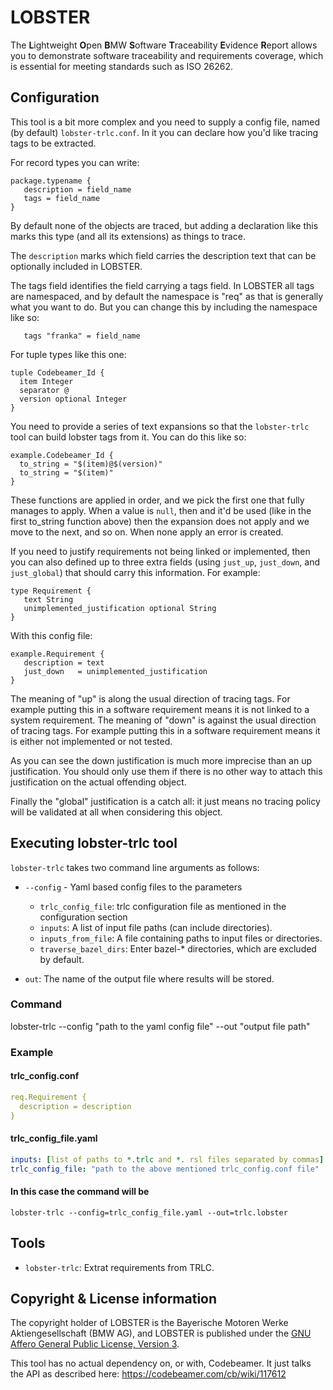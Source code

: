 # LOBSTER

The **L**ightweight **O**pen **B**MW **S**oftware **T**raceability
**E**vidence **R**eport allows you to demonstrate software traceability
and requirements coverage, which is essential for meeting standards
such as ISO 26262.

## Configuration

This tool is a bit more complex and you need to supply a config file,
named (by default) `lobster-trlc.conf`. In it you can declare how
you'd like tracing tags to be extracted.

For record types you can write:

```
package.typename {
   description = field_name
   tags = field_name
}
```

By default none of the objects are traced, but adding a declaration
like this marks this type (and all its extensions) as things to trace.

The `description` marks which field carries the description text that
can be optionally included in LOBSTER.

The tags field identifies the field carrying a tags field. In LOBSTER
all tags are namespaced, and by default the namespace is "req" as that
is generally what you want to do. But you can change this by including
the namespace like so:

```
   tags "franka" = field_name
```

For tuple types like this one:

```
tuple Codebeamer_Id {
  item Integer
  separator @
  version optional Integer
}
```

You need to provide a series of text expansions so that the
`lobster-trlc` tool can build lobster tags from it. You can do this
like so:

```
example.Codebeamer_Id {
  to_string = "$(item)@$(version)"
  to_string = "$(item)"
}
```

These functions are applied in order, and we pick the first one that
fully manages to apply. When a value is `null`, then and it'd be used
(like in the first to_string function above) then the expansion does
not apply and we move to the next, and so on. When none apply an error
is created.

If you need to justify requirements not being linked or implemented,
then you can also defined up to three extra fields (using `just_up`,
`just_down`, and `just_global`) that should carry this
information. For example:

```trlc
type Requirement {
   text String
   unimplemented_justification optional String
}
```

With this config file:

```plain
example.Requirement {
   description = text
   just_down   = unimplemented_justification
}
```

The meaning of "up" is along the usual direction of tracing tags. For
example putting this in a software requirement means it is not linked
to a system requirement. The meaning of "down" is against the usual
direction of tracing tags. For example putting this in a software
requirement means it is either not implemented or not tested.

As you can see the down justification is much more imprecise than an
up justification. You should only use them if there is no other way to
attach this justification on the actual offending object.

Finally the "global" justification is a catch all: it just means no
tracing policy will be validated at all when considering this object.

## Executing lobster-trlc tool

`lobster-trlc` takes two command line arguments as follows:
* `--config` - Yaml based config files to the parameters
  * `trlc_config_file`: trlc configuration file as mentioned in the configuration 
    section
  * `inputs`: A list of input file paths (can include directories).
  * `inputs_from_file`: A file containing paths to input files or directories.
  * `traverse_bazel_dirs`:  Enter bazel-* directories, which are excluded by default.
   
* `out`: The name of the output file where results will be stored.

### Command

lobster-trlc --config "path to the yaml config file" --out "output file path"

### Example

#### trlc_config.conf
```yaml
req.Requirement {
  description = description
}
```

#### trlc_config_file.yaml
```yaml
inputs: [list of paths to *.trlc and *. rsl files separated by commas]
trlc_config_file: "path to the above mentioned trlc_config.conf file"
```
#### In this case the command will be
`lobster-trlc --config=trlc_config_file.yaml --out=trlc.lobster`

## Tools

* `lobster-trlc`: Extrat requirements from TRLC.

## Copyright & License information

The copyright holder of LOBSTER is the Bayerische Motoren Werke
Aktiengesellschaft (BMW AG), and LOBSTER is published under the [GNU
Affero General Public License, Version
3](https://github.com/bmw-software-engineering/lobster/blob/main/LICENSE.md).

This tool has no actual dependency on, or with, Codebeamer. It just
talks the API as described here: https://codebeamer.com/cb/wiki/117612
